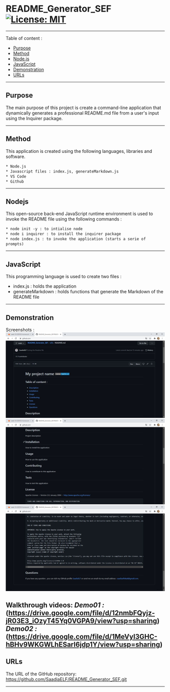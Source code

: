 # README_Generator_SEF [![License: MIT](https://img.shields.io/badge/License-MIT-yellow.svg)](https://opensource.org/licenses/MIT)
-----------------------------------------------------------------------------------------------------------------------
Table of content :

* [Purpose](#Purpose)
* [Method](#Method)
* [Node.js](#Nodejs)
* [JavaScript](#JavaScript) 
* [Demonstration](#Demonstration)
* [URLs](#URLs) 

-----------------------------------------------------------------------------------------------------------------------

## Purpose

The main purpose of this project is create a command-line application that dynamically generates a professional README.md file from a user's input using the Inquirer package. 

-----------------------------------------------------------------------------------------------------------------------

## Method

This application is created using the following languages, libraries and software.

    * Node.js
    * Javascript files : index.js, generateMarkdown.js
    * VS Code
    * Github
   
-----------------------------------------------------------------------------------------------------------------------

## Nodejs
    
This open-source back-end JavaScript runtime environment is used to invoke the README file using the following commands :

    * node init -y : to intialise node
    * node i inquirer : to install the inquirer package
    * node index.js : to invoke the application (starts a serie of prompts)
-----------------------------------------------------------------------------------------------------------------------

## JavaScript 

This programming language is used to create two files :

* index.js : holds the application 
* generateMarkdown : holds functions that generate the Markdown of the README file

-----------------------------------------------------------------------------------------------------------------------

## Demonstration

Screenshots :
![Screenshot01](./assets/Screenshot-01.JPG)
![Screenshot02](./assets/Screenshot-02.JPG)
![Screenshot03](./assets/Screenshot-03.JPG)

Walkthrough videos:
*Demo01 :* (https://drive.google.com/file/d/12nmbFQyjz-jR03E3_iOzyT45Yq0VGPA9/view?usp=sharing)
*Demo02 :* (https://drive.google.com/file/d/1MeVyI3GHC-hBHv9WKGWLhESarI6jdp1Y/view?usp=sharing)
-----------------------------------------------------------------------------------------------------------------------

## URLs

The URL of the GitHub repository: https://github.com/SaadiaELF/README_Generator_SEF.git

-----------------------------------------------------------------------------------------------------------------------
